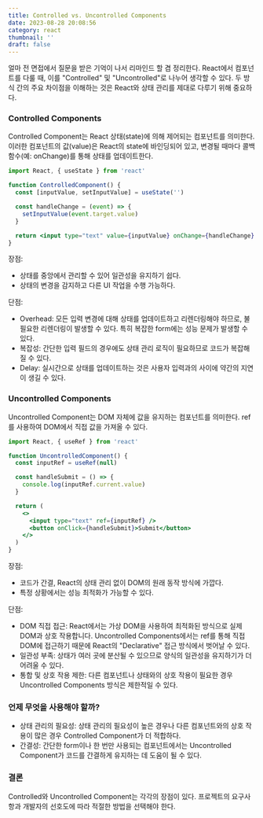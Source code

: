 ```yaml
---
title: Controlled vs. Uncontrolled Components
date: 2023-08-28 20:08:56
category: react
thumbnail: ''
draft: false
---
```


얼마 전 면접에서 질문을 받은 기억이 나서 리마인드 할 겸 정리한다. React에서 컴포넌트를 다룰 때, 이를 "Controlled" 및 "Uncontrolled"로 나누어 생각할 수 있다. 두 방식 간의 주요 차이점을 이해하는 것은 React와 상태 관리를 제대로 다루기 위해 중요하다.

### Controlled Components

Controlled Component는 React 상태(state)에 의해 제어되는 컴포넌트를 의미한다. 이러한 컴포넌트의 값(value)은 React의 state에 바인딩되어 있고, 변경될 때마다 콜백 함수(예: onChange)를 통해 상태를 업데이트한다.

```jsx
import React, { useState } from 'react'

function ControlledComponent() {
  const [inputValue, setInputValue] = useState('')

  const handleChange = (event) => {
    setInputValue(event.target.value)
  }

  return <input type="text" value={inputValue} onChange={handleChange} />
}
```

장점:

- 상태를 중앙에서 관리할 수 있어 일관성을 유지하기 쉽다.
- 상태의 변경을 감지하고 다른 UI 작업을 수행 가능하다.

단점:

- Overhead: 모든 입력 변경에 대해 상태를 업데이트하고 리렌더링해야 하므로, 불필요한 리렌더링이 발생할 수 있다. 특히 복잡한 form에는 성능 문제가 발생할 수 있다.
- 복잡성: 간단한 입력 필드의 경우에도 상태 관리 로직이 필요하므로 코드가 복잡해질 수 있다.
- Delay: 실시간으로 상태를 업데이트하는 것은 사용자 입력과의 사이에 약간의 지연이 생길 수 있다.

### Uncontrolled Components

Uncontrolled Component는 DOM 자체에 값을 유지하는 컴포넌트를 의미한다. ref를 사용하여 DOM에서 직접 값을 가져올 수 있다.

```jsx
import React, { useRef } from 'react'

function UncontrolledComponent() {
  const inputRef = useRef(null)

  const handleSubmit = () => {
    console.log(inputRef.current.value)
  }

  return (
    <>
      <input type="text" ref={inputRef} />
      <button onClick={handleSubmit}>Submit</button>
    </>
  )
}
```

장점:

- 코드가 간결, React의 상태 관리 없이 DOM의 원래 동작 방식에 가깝다.
- 특정 상황에서는 성능 최적화가 가능할 수 있다.

단점:

- DOM 직접 접근: React에서는 가상 DOM을 사용하여 최적화된 방식으로 실제 DOM과 상호 작용합니다. Uncontrolled Components에서는 ref를 통해 직접 DOM에 접근하기 때문에 React의 "Declarative" 접근 방식에서 벗어날 수 있다.
- 일관성 부족: 상태가 여러 곳에 분산될 수 있으므로 양식의 일관성을 유지하기가 더 어려울 수 있다.
- 통합 및 상호 작용 제한: 다른 컴포넌트나 상태와의 상호 작용이 필요한 경우 Uncontrolled Components 방식은 제한적일 수 있다.

### 언제 무엇을 사용해야 할까?

- 상태 관리의 필요성: 상태 관리의 필요성이 높은 경우나 다른 컴포넌트와의 상호 작용이 많은 경우 Controlled Component가 더 적합하다.
- 간결성: 간단한 form이나 한 번만 사용되는 컴포넌트에서는 Uncontrolled Component가 코드를 간결하게 유지하는 데 도움이 될 수 있다.

### 결론

Controlled와 Uncontrolled Component는 각각의 장점이 있다. 프로젝트의 요구사항과 개발자의 선호도에 따라 적절한 방법을 선택해야 한다.
